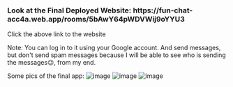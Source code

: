 <h3>Look at the Final Deployed Website:  https://fun-chat-acc4a.web.app/rooms/5bAwY64pWDVWij9oYYU3</h3> 
Click the above link to the website

Note: You can log in to it using your Google account. And send messages, but don't send spam messages because I will be able to see who is sending the messages😉, from my end.

Some pics of the final app: 
![image](https://user-images.githubusercontent.com/70360391/181864958-44c44d67-6dc1-416e-b800-3d8f8271454e.png)
![image](https://user-images.githubusercontent.com/70360391/181865051-d6eea332-50e8-433d-89fa-c36aef20a02e.png)
![image](https://user-images.githubusercontent.com/70360391/181865086-a0bf62a6-164d-455b-9bbb-9ce84a293c33.png)


